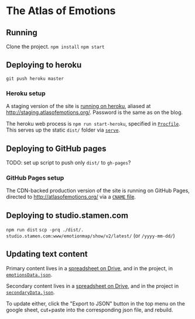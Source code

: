 # The Atlas of Emotions

## Running

Clone the project.
`npm install`
`npm start`

## Deploying to heroku

`git push heroku master`

### Heroku setup

A staging version of the site is [running on heroku](http://stamen-atlas-of-emotions.herokuapp.com), aliased at http://staging.atlasofemotions.org/. Password is the same as on the blog.

The heroku web process is `npm run start-heroku`, specified in [`Procfile`](https://github.com/stamen/atlas-of-emotions/blob/master/Procfile). This serves up the static `dist/` folder via [`serve`](https://www.npmjs.com/package/serve).

## Deploying to GitHub pages

TODO: set up script to push only `dist/` to `gh-pages`?

### GitHub Pages setup

The CDN-backed production version of the site is running on GitHub Pages, directed to http://atlasofemotions.org/ via a [`CNAME` file](https://github.com/stamen/atlas-of-emotions/blob/gh-pages/CNAME).

## Deploying to studio.stamen.com

`npm run dist`
`scp -prq ./dist/. studio.stamen.com:www/emotionmap/show/v2/latest/` (or `/yyyy-mm-dd/`)

## Updating text content

Primary content lives in a [spreadsheet on Drive](https://docs.google.com/spreadsheets/d/1d9_u-7heRc1VHHOJQpvLqXOMXfSgmNBT9olpWk2cdvE/edit#gid=0), and in the project, in [`emotionsData.json`](https://github.com/stamen/atlas-of-emotions/blob/master/static/emotionsData.json).

Secondary content lives in a [spreadsheet on Drive](https://docs.google.com/a/stamen.com/spreadsheets/d/1eNeWj8q3geMb8HZsSR9ZT7vmFzXSR7nzd9nKNrvE1Ko/edit?usp=drive_web), and in the project in [`secondaryData.json`](https://github.com/stamen/atlas-of-emotions/blob/master/static/secondaryData.json).

To update either, click the "Export to JSON" button in the top menu on the google sheet, cut+paste into the corresponding json file, and rebuild.